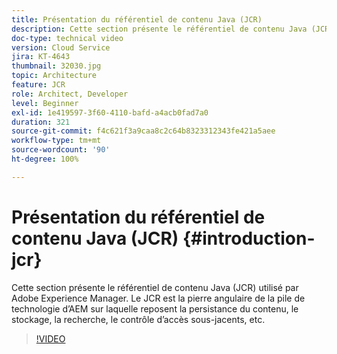 ```yaml
---
title: Présentation du référentiel de contenu Java (JCR)
description: Cette section présente le référentiel de contenu Java (JCR) utilisé par Adobe Experience Manager. Le JCR est la pierre angulaire de la pile de technologie d’AEM sur laquelle reposent la persistance du contenu, le stockage, la recherche, le contrôle d’accès sous-jacents, etc.
doc-type: technical video
version: Cloud Service
jira: KT-4643
thumbnail: 32030.jpg
topic: Architecture
feature: JCR
role: Architect, Developer
level: Beginner
exl-id: 1e419597-3f60-4110-bafd-a4acb0fad7a0
duration: 321
source-git-commit: f4c621f3a9caa8c2c64b8323312343fe421a5aee
workflow-type: tm+mt
source-wordcount: '90'
ht-degree: 100%

---
```


# Présentation du référentiel de contenu Java (JCR) {#introduction-jcr}

Cette section présente le référentiel de contenu Java (JCR) utilisé par Adobe Experience Manager. Le JCR est la pierre angulaire de la pile de technologie d’AEM sur laquelle reposent la persistance du contenu, le stockage, la recherche, le contrôle d’accès sous-jacents, etc.

>[!VIDEO](https://video.tv.adobe.com/v/32030?quality=12&learn=on)
